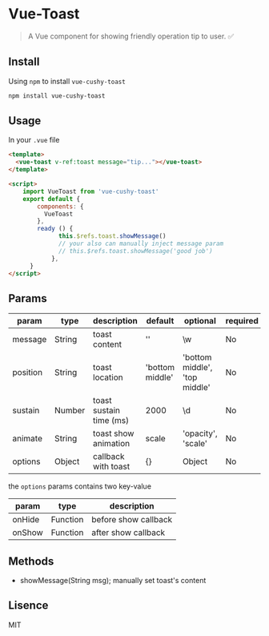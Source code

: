 # Vue-Toast

> A Vue component for showing friendly operation tip to user. :white_check_mark:

## Install

Using `npm` to install `vue-cushy-toast`

```bash
npm install vue-cushy-toast
```

## Usage

In your `.vue` file

```html
<template>
  <vue-toast v-ref:toast message="tip..."></vue-toast>
</template>

<script>
    import VueToast from 'vue-cushy-toast'
    export default {
        components: {
          VueToast
        },
        ready () {
              this.$refs.toast.showMessage()
              // your also can manually inject message param
              // this.$refs.toast.showMessage('good job')
            },
      }
</script>
```

## Params

| param | type | description | default | optional | required
| --- | --- | --- | --- | --- | ---
| message | String | toast content | '' | \w | No
| position | String | toast location | 'bottom middle' | 'bottom middle', 'top middle' | No
| sustain | Number | toast sustain time (ms) | 2000 | \d | No
| animate | String | toast show animation | scale | 'opacity', 'scale' | No
| options | Object | callback with toast | {} | Object | No

the `options` params contains two key-value

| param | type | description
| --- | --- | ---
| onHide | Function | before show callback
| onShow | Function | after show callback

## Methods

- showMessage(String msg); manually set toast's content

## Lisence

MIT

